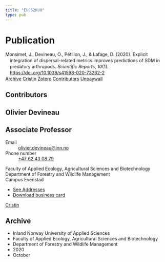 ```yaml
---
title: "EUC52KU8"
type: pub
---
```

<h1>Publication</h1>
<article id="csl-bib-container-EUC52KU8" class="csl-bib-container">
  <div class="csl-bib-body" style="line-height: 1.35; padding-left: 1em; text-indent:-1em;">
  <div class="csl-entry">Monsimet, J., Devineau, O., P&#xE9;tillon, J., &amp; Lafage, D. (2020). Explicit integration of dispersal-related metrics improves predictions of SDM in predatory arthropods. <i>Scientific Reports</i>, <i>10</i>(1). <a href="https://doi.org/10.1038/s41598-020-73262-2">https://doi.org/10.1038/s41598-020-73262-2</a></div>
</div>
  <div class="csl-bib-buttons">
    <a href="#taxonomy-article-EUC52KU8" class="csl-bib-button">Archive</a>
    <a href alt="Cristin URL" class="csl-bib-button">Cristin</a>
    <a href alt="Zotero URL" class="csl-bib-button">Zotero</a>
    <a href="#contributors-article-EUC52KU8" class="csl-bib-button">Contributors</a>
    <a href="https://www.nature.com/articles/s41598-020-73262-2.pdf" class="csl-bib-button">Unpaywall</a>
  </div>
  <div id="csl-bib-meta-container-EUC52KU8"></div>
</article>
<div id="csl-bib-meta-EUC52KU8" class="csl-bib-meta">
  <article id="contributors-article-EUC52KU8" class="contributors-article">
    <h1>Contributors</h1>
    <div class="personas">
<div class="vrtx-hinn-person-card">
<div class="photo">
<i class="lar la-user-circle missing-person"></i>
</div>
<div class="info">
<hgroup><h1>Olivier Devineau</h1>
<h2>Associate Professor</h2>
</hgroup><dl>
<dt>Email</dt>
<dd>
<a href="mailto:olivier.devineau@inn.no">olivier.devineau@inn.no</a>
</dd>
<dt>Phone number</dt>
<dd><a href="tel:+4762430879">
+47 62 43 08 79
</a></dd>
</dl>
<p>
Faculty of Applied Ecology, Agricultural Sciences and Biotechnology<br>
Department of Forestry and Wildlife Management<br>
Campus Evenstad
</p>
<ul class="vrtx-hinn-links">
<li><a href="https://www.inn.no/english/find-an-employee/olivier-devineau.html#vrtx-hinn-addresses">See Addresses</a></li>
<li><a href="https://www.inn.no/english/find-an-employee/olivier-devineau.html?vrtx=vcf">Download business card</a></li>
</ul>
</div>
</div>
<a href="https://app.cristin.no/persons/show.jsf?id=598473" alt="Cristin URL" class="personas-cristin">Cristin</a>
</div>
  </article>
  <article id="taxonomy-article-EUC52KU8" class="taxonomy-article">
    <h1>Archive</h1>
    <ul>
      <li>Inland Norway University of Applied Sciences</li>
      <li>Faculty of Applied Ecology, Agricultural Sciences and Biotechnology</li>
      <li>Department of Forestry and Wildlife Management</li>
      <li>2020</li>
      <li>October</li>
    </ul>
  </article>
</div>
